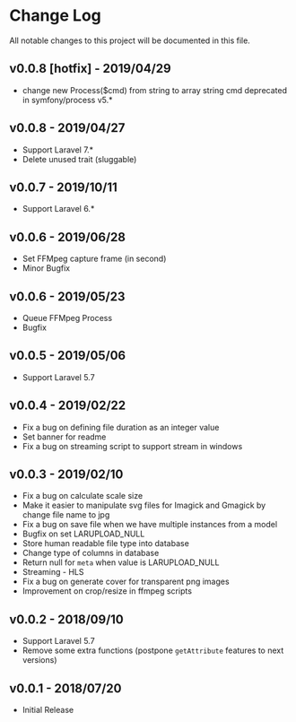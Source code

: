 # Change Log

All notable changes to this project will be documented in this file.

## v0.0.8 [hotfix] - 2019/04/29
- change new Process($cmd) from string to array
string cmd deprecated in symfony/process v5.*

## v0.0.8 - 2019/04/27
- Support Laravel 7.*
- Delete unused trait (sluggable)

## v0.0.7 - 2019/10/11
- Support Laravel 6.* 

## v0.0.6 - 2019/06/28
- Set FFMpeg capture frame (in second)
- Minor Bugfix

## v0.0.6 - 2019/05/23
- Queue FFMpeg Process
- Bugfix

## v0.0.5 - 2019/05/06
- Support Laravel 5.7

## v0.0.4 - 2019/02/22
- Fix a bug on defining file duration as an integer value
- Set banner for readme
- Fix a bug on streaming script to support stream in windows 

## v0.0.3 - 2019/02/10
- Fix a bug on calculate scale size
- Make it easier to manipulate svg files for Imagick and Gmagick by change file name to jpg
- Fix a bug on save file when we have multiple instances from a model
- Bugfix on set LARUPLOAD_NULL
- Store human readable file type into database
- Change type of columns in database
- Return null for `meta` when value is LARUPLOAD_NULL
- Streaming - HLS
- Fix a bug on generate cover for transparent png images
- Improvement on crop/resize in ffmpeg scripts

## v0.0.2 - 2018/09/10
- Support Laravel 5.7
- Remove some extra functions (postpone `getAttribute` features to next versions) 

## v0.0.1 - 2018/07/20
- Initial Release
